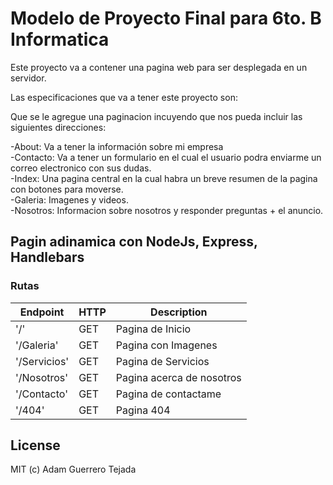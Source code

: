 # Modelo de Proyecto Final para 6to. B Informatica

Este proyecto va a contener una pagina web para ser desplegada en un servidor.

Las especificaciones que va a tener este proyecto son:

Que se le agregue una paginacion incuyendo que nos pueda incluir las siguientes direcciones:

-About: Va a tener la información sobre mi empresa <br>
-Contacto: Va a tener un formulario en el cual el usuario podra enviarme un correo electronico con sus dudas.<br>
-Index: Una pagina central en la cual habra un breve resumen de la pagina con botones para moverse.<br>
-Galeria: Imagenes y videos.<br>
-Nosotros: Informacion sobre nosotros y responder preguntas + el anuncio.<br>

## Pagin adinamica con NodeJs, Express, Handlebars

### Rutas

| Endpoint | HTTP | Description |
| ---| --- | --- |
|'/'| GET | Pagina de Inicio | 
|'/Galeria'| GET | Pagina con Imagenes |
|'/Servicios'| GET | Pagina de Servicios |
|'/Nosotros'| GET | Pagina acerca de nosotros |
|'/Contacto'| GET | Pagina de contactame |
|'/404'| GET | Pagina 404 |

## License
MIT (c) Adam Guerrero Tejada